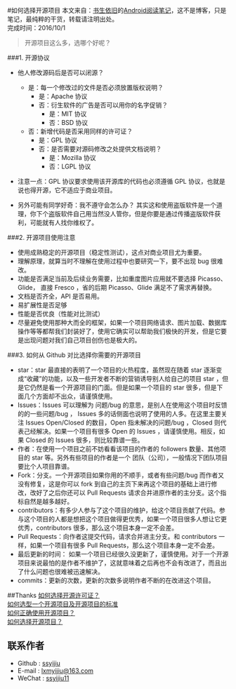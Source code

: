 #如何选择开源项目
本文来自：[书生依旧](https://github.com/ssyijiu)的[Android阅读笔记](https://github.com/ssyijiu/Android-ReadingNotes)，这不是博客，只是笔记，最纯粹的干货，转载请注明出处。       
完成时间：2016/10/1  
> 开源项目这么多，选哪个好呢？

###1. 开源协议
- 他人修改源码后是否可以闭源？
    - 是：每一个修改过的文件是否必须放置版权说明？
        - 是：Apache 协议
        - 否：衍生软件的广告是否可以用你的名字促销？
            - 是：MIT 协议
            - 否：BSD 协议
    - 否：新增代码是否采用同样的许可证？
        - 是：GPL 协议
        - 否：是否需要对源码修改之处提供文档说明？
            - 是：Mozilla 协议
            - 否：LGPL 协议

- 注意一点：GPL 协议要求使用该开源库的代码也必须遵循 GPL 协议，也就是说也得开源，它不适应于商业项目。
- 另外可能有同学好奇：我不遵守会怎么办？ 其实这和使用盗版软件是一个道理，你下个盗版软件自己用当然没人管你，但是你要是通过传播盗版软件获利，可能就有人找你维权了。

###2. 开源项目使用注意
- 使用成熟稳定的开源项目（稳定性测试），这点对商业项目尤为重要。
- 理解原理，就算当时不理解在使用过程中也要研究一下，要不出现 bug 很难改。
- 功能是否满足当前及后续业务需要，比如重度图片应用就不要选择  Picasso、Glide， 直接 Fresco ，省的后期 Picasso、Glide 满足不了需求再替换。
- 文档是否齐全，API 是否易用。
- 易扩展性是否足够
- 性能是否优良（性能对比测试）
- 尽量避免使用那种大而全的框架，如果一个项目网络请求、图片加载、数据库操作等等都帮我们封装好了，使用它确实可以帮助我们极快的开发，但是它要是出现问题对我们自己项目创伤也是极大的。

###3. 如何从 Github  对比选择你需要的开源项目
- star：star 最直接的表明了一个项目的火热程度，虽然现在随着 star 逐渐变成“收藏”的功能，以及一些开发者不断的营销诱导别人给自己的项目 star ，但是它仍然是看一个开源项目的门面。但是如果一个项目的 star 很多，但是下面几个方面却不出众，请谨慎使用。
- Issues：Issues 可以理解为 问题/bug 的意思，是别人在使用这个项目时反馈的的一些问题/bug ， Issues 多的话侧面也说明了使用的人多。在这里主要关注 Issues Open/Closed 的数目，Open 指未解决的问题/bug ，Closed 则代表己经解决。如果一个项目有很多 Open 的 Issues ，请谨慎使用。相反，如果 Closed 的 Issues 很多，则比较靠谱一些。
- 作者：在使用一个项目之前不妨看看该项目的作者的 followers 数量、其他项目的 star 等。另外有些项目的作者是一个 团队（公司），一般情况下团队项目要比个人项目靠谱。
- Fork：分支。一个开源项目如果你用的不顺手，或者有些问题/bug 而作者又没有修复，这是你可以 fork 到自己的主页下来再这个项目的基础上进行修改，改好了之后你还可以 Pull Requests 请求合并进原作者的主分支。这个指标自然是越多越好。
- contributors：有多少人参与了这个项目的维护，给这个项目贡献了代码。参与这个项目的人都是想把这个项目做得更优秀，如果一个项目很多人想让它更优秀，contributors 很多，那么这个项目本身一定不会差。
- Pull Requests：向作者这提交代码，请求合并进主分支。和 contributors 一样，如果一个项目有很多 Pull Requests，那么这个项目本身一定不会差。
- 最后更新的时间： 如果一个项目已经很久没更新了，谨慎使用。对于一个开源项目来说最怕的是作者不维护了，这就意味着之后再也不会有改进了，而且出了什么问题也很难被迅速解决。
- commits：更新的次数，更新的次数多说明作者不断的在改进这个项目。

##Thanks
[如何选择开源许可证？](http://www.ruanyifeng.com/blog/2011/05/how_to_choose_free_software_licenses.html)  
[如何选型一个开源项目及开源项目的标准](http://www.trinea.cn/android/open-source/)    
[如何正确使用开源项目？](http://stormzhang.com/android/2016/05/08/how-to-choose-open-source-project/)    
[如何选择开源项目？](https://zhuanlan.zhihu.com/p/20840610)    

## 联系作者
- Github : [ssyijiu](https://github.com/ssyijiu)
- E-mail : lxmyijiu@163.com
- WeChat : [ssyijiu11](http://obe5pxv6t.bkt.clouddn.com/weixin.jpg)